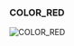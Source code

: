 ### COLOR_RED


![COLOR_RED](https://user-images.githubusercontent.com/116869307/214146391-888980d3-df10-44a0-835d-b310d1baf020.png)


















